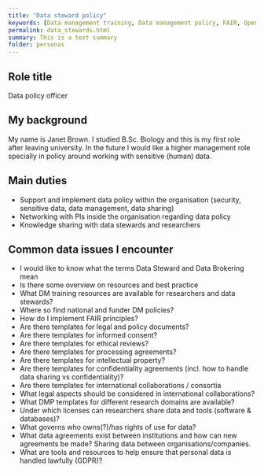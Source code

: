 ```yaml
---
title: "Data steward policy"
keywords: [Data management training, Data management policy, FAIR, Open data, GDPR, Informed consent, etc, <research domain>, Data license, Software license, Sensitive data, Confidentiality, Data rights, DMP, Data sharing, Life science data, International (research) collaboration]
permalink: data_stewards.html
summary: This is a test summary
folder: personas
---
```


## Role title

Data policy officer

## My background

My name is Janet Brown.  I studied B.Sc. Biology and this is my first role after leaving university.  In the future I would like a higher management role specially in policy around working with sensitive (human) data.

## Main duties

* Support and implement data policy within the organisation (security, sensitive data, data management, data sharing)
* Networking with PIs inside the organisation regarding data policy
* Knowledge sharing with data stewards and researchers

## Common data issues I encounter

* I would like to know what the terms Data Steward and Data Brokering mean
* Is there some overview on resources and best practice
* What DM training resources are available for researchers and data stewards?
* Where so find national and funder DM policies?
* How do I implement FAIR principles?
* Are there templates for legal and policy documents?
* Are there templates for informed consent?
* Are there templates for ethical reviews?
* Are there templates for processing agreements?
* Are there templates for intellectual property?
* Are there templates for confidentiality agreements (incl. how to handle data sharing vs confidentiality)?
* Are there templates for international collaborations / consortia
* What legal aspects should be considered in international collaborations?
* What DMP templates for different research domains are available?
* Under which licenses can researchers share data and tools (software & databases)?
* What governs who owns(?)/has rights of use for data?
* What data agreements exist between institutions and how can new agreements be made? Sharing data between organisations/companies.
* What are tools and resources to help ensure that personal data is handled lawfully (GDPR)?
